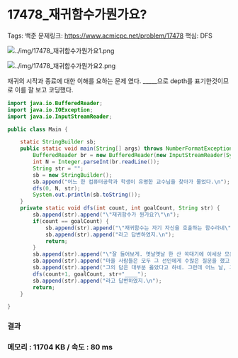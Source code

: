 # 17478_재귀함수가뭔가요?

Tags: 백준
문제링크: https://www.acmicpc.net/problem/17478
핵심: DFS

![../img/17478_재귀함수가뭔가요1.png](../img/17478_재귀함수가뭔가요1.png)

![../img/17478_재귀함수가뭔가요2.png](../img/17478_재귀함수가뭔가요2.png)

재귀의 시작과 종료에 대한 이해를 요하는 문제 였다. _____으로 depth를 표기한것이므로 이를 잘 보고 코딩했다.

```java
import java.io.BufferedReader;
import java.io.IOException;
import java.io.InputStreamReader;

public class Main {

	static StringBuilder sb;
	public static void main(String[] args) throws NumberFormatException, IOException {
		BufferedReader br = new BufferedReader(new InputStreamReader(System.in));
		int N = Integer.parseInt(br.readLine());
		String str = "";
		sb = new StringBuilder();
		sb.append("어느 한 컴퓨터공학과 학생이 유명한 교수님을 찾아가 물었다.\n");
		dfs(0, N, str);
		System.out.println(sb.toString());
	}
	private static void dfs(int count, int goalCount, String str) {
		sb.append(str).append("\"재귀함수가 뭔가요?\"\n");
		if(count == goalCount) {
			sb.append(str).append("\"재귀함수는 자기 자신을 호출하는 함수라네\"\n");
			sb.append(str).append("라고 답변하였지.\n");
			return;
		}
		sb.append(str).append("\"잘 들어보게. 옛날옛날 한 산 꼭대기에 이세상 모든 지식을 통달한 선인이 있었어.\n");
		sb.append(str).append("마을 사람들은 모두 그 선인에게 수많은 질문을 했고, 모두 지혜롭게 대답해 주었지.\n");
		sb.append(str).append("그의 답은 대부분 옳았다고 하네. 그런데 어느 날, 그 선인에게 한 선비가 찾아와서 물었어.\"\n");
		dfs(count+1, goalCount, str+"____");
		sb.append(str).append("라고 답변하였지.\n");
		return;
	}

}
```

### 결과

### 메모리 : 11704 KB / 속도 : 80 ms